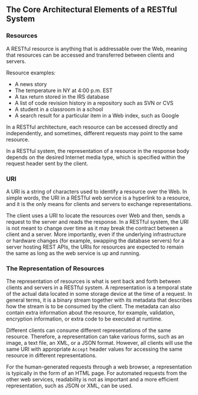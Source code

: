 ## The Core Architectural Elements of a RESTful System

### Resources
A RESTful resource is anything that is addressable over the Web, meaning that resources
can be accessed and transferred between clients and servers.

Resource examples:
- A news story
- The temperature in NY at 4:00 p.m. EST
- A tax return stored in the IRS database
- A list of code revision history in a repository such as SVN or CVS
- A student in a classroom in a school
- A search result for a particular item in a Web index, such as Google

In a RESTful architecture, each resource can be accessed directly and independently, and sometimes, different
requests may point to the same resource.

In a RESTful system, the representation of a resource in the
response body depends on the desired Internet media type, which is specified within the request
header sent by the client.

### URI
A URI is a string of characters used to identify a resource over the Web. In simple words, the URI in a
RESTful web service is a hyperlink to a resource, and it is the only means for clients and servers to
exchange representations.

The client uses a URI to locate the resources over Web and then, sends a request to the server and
reads the response. In a RESTful system, the URI is not meant to change over time as it may break the
contract between a client and a server. More importantly, even if the underlying infrastructure or
hardware changes (for example, swapping the database servers) for a server hosting REST APIs, the
URIs for resources are expected to remain the same as long as the web service is up and running.

### The Representation of Resources
The representation of resources is what is sent back and forth between clients and servers in a
RESTful system. A representation is a temporal state of the actual data located in some storage
device at the time of a request. In general terms, it is a binary stream together with its metadata that
describes how the stream is to be consumed by the client. The metadata can also contain extra
information about the resource, for example, validation, encryption information, or extra code to be
executed at runtime.

Different clients can consume different representations of the same resource. Therefore, a representation can
take various forms, such as an image, a text file, an XML, or a JSON format. However, all clients
will use the same URI with appropriate `Accept` header values for accessing the same resource in
different representations.

For the human-generated requests through a web browser, a representation is typically in the form of
an HTML page. For automated requests from the other web services, readability is not as important
and a more efficient representation, such as JSON or XML, can be used.
